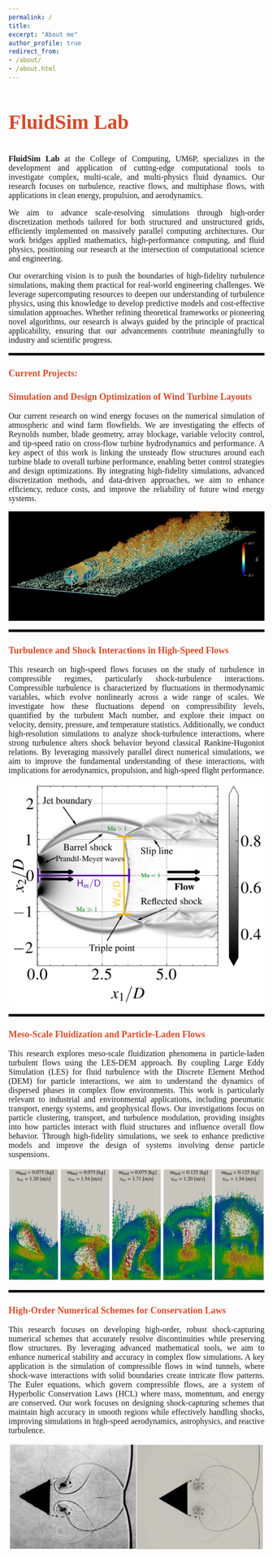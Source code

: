 ```yaml
---
permalink: /
title: 
excerpt: "About me"
author_profile: true
redirect_from: 
- /about/
- /about.html
---
```


<h3 style="color: rgb(215, 75, 42); font-size: 40px;font-family: Times New Roman, sans-serif;">
    FluidSim Lab
</h3>

<p align="justify" style="font-size: 16px; font-family: Times New Roman, sans-serif;">  
    <strong>FluidSim Lab</strong> at the College of Computing, UM6P, specializes in the development and application of 
    cutting-edge computational tools to investigate complex, multi-scale, and multi-physics fluid dynamics. Our research 
    focuses on turbulence, reactive flows, and multiphase flows, with applications in clean energy, propulsion, and aerodynamics.
</p>
<p align="justify" style="font-size: 16px; font-family: Times New Roman, sans-serif;">  
    We aim to advance scale-resolving simulations through high-order discretization methods tailored for both structured 
    and unstructured grids, efficiently implemented on massively parallel computing architectures. Our work bridges 
    applied mathematics, high-performance computing, and fluid physics, positioning our research at the intersection 
    of computational science and engineering.
</p>
<p align="justify" style="font-size: 16px; font-family: Times New Roman, sans-serif;">  
    Our overarching vision is to push the boundaries of high-fidelity turbulence simulations, making them practical 
    for real-world engineering challenges. We leverage supercomputing resources to deepen our understanding of turbulence 
    physics, using this knowledge to develop predictive models and cost-effective simulation approaches. Whether refining 
    theoretical frameworks or pioneering novel algorithms, our research is always guided by the principle of practical 
    applicability, ensuring that our advancements contribute meaningfully to industry and scientific progress.
</p>

<hr style="border:2px solid black">

<h3 style="color: rgb(215, 75, 42); font-size: 18px;font-family: Times New Roman, sans-serif;">
    Current Projects:
</h3>

<h3 style="color: rgb(215, 75, 42); font-size: 18px;font-family: Times New Roman, sans-serif;">
   Simulation and Design Optimization of Wind Turbine Layouts
</h3>
<p align="justify" style="font-size: 16px; font-family: Times New Roman, sans-serif;">
    Our current research on wind energy focuses on the numerical simulation of atmospheric and wind farm flowfields. We are investigating the effects of Reynolds number, blade geometry, array blockage, variable velocity control, and tip-speed ratio on cross-flow turbine hydrodynamics and performance. A key aspect of this work is linking the unsteady flow structures around each turbine blade to overall turbine performance, enabling better control strategies and design optimizations. By integrating high-fidelity simulations, advanced discretization methods, and data-driven approaches, we aim to enhance efficiency, reduce costs, and improve the reliability of future wind energy systems.
</p>  
<p align="center">
<img src='/images/wind.png' alt="Wind simulation">  
</p> 

<hr style="border:2px solid black">

<h3 style="color: rgb(215, 75, 42); font-size: 18px;font-family: Times New Roman, sans-serif;">
   Turbulence and Shock Interactions in High-Speed Flows
</h3>
<p align="justify" style="font-size: 16px; font-family: Times New Roman, sans-serif;">
    This research on high-speed flows focuses on the study of turbulence in compressible regimes, particularly shock-turbulence interactions. Compressible turbulence is characterized by fluctuations in thermodynamic variables, which evolve nonlinearly across a wide range of scales. We investigate how these fluctuations depend on compressibility levels, quantified by the turbulent Mach number, and explore their impact on velocity, density, pressure, and temperature statistics. Additionally, we conduct high-resolution simulations to analyze shock-turbulence interactions, where strong turbulence alters shock behavior beyond classical Rankine-Hugoniot relations. By leveraging massively parallel direct numerical simulations, we aim to improve the fundamental understanding of these interactions, with implications for aerodynamics, propulsion, and high-speed flight performance.
</p> 
<p align="center">
<img src='/images/nea-field-topo.png' alt="Underexpanded Jet">  
</p> 

<hr style="border:2px solid black">

<h3 style="color: rgb(215, 75, 42); font-size: 18px;font-family: Times New Roman, sans-serif;">
    Meso-Scale Fluidization and Particle-Laden Flows
</h3>
<p align="justify" style="font-size: 16px; font-family: Times New Roman, sans-serif;">
    This research explores meso-scale fluidization phenomena in particle-laden turbulent flows using the LES-DEM approach. By coupling Large Eddy Simulation (LES) for fluid turbulence with the Discrete Element Method (DEM) for particle interactions, we aim to understand the dynamics of dispersed phases in complex flow environments. This work is particularly relevant to industrial and environmental applications, including pneumatic transport, energy systems, and geophysical flows. Our investigations focus on particle clustering, transport, and turbulence modulation, providing insights into how particles interact with fluid structures and influence overall flow behavior. Through high-fidelity simulations, we seek to enhance predictive models and improve the design of systems involving dense particle suspensions.
</p> 
<p align="center">
<img src='/images/fluidsim.png' alt="Fluidization">  
</p> 

<hr style="border:2px solid black">

<h3 style="color: rgb(215, 75, 42); font-size: 18px;font-family: Times New Roman, sans-serif;">
    High-Order Numerical Schemes for Conservation Laws
</h3>
<p align="justify" style="font-size: 16px; font-family: Times New Roman, sans-serif;">
    This research focuses on developing high-order, robust shock-capturing numerical schemes that accurately resolve discontinuities while preserving flow structures. By leveraging advanced mathematical tools, we aim to enhance numerical stability and accuracy in complex flow simulations. A key application is the simulation of compressible flows in wind tunnels, where shock-wave interactions with solid boundaries create intricate flow patterns. The Euler equations, which govern compressible flows, are a system of Hyperbolic Conservation Laws (HCL) where mass, momentum, and energy are conserved. Our work focuses on designing shock-capturing schemes that maintain high accuracy in smooth regions while effectively handling shocks, improving simulations in high-speed aerodynamics, astrophysics, and reactive turbulence.
</p> 
<p align="center">
<img src='/images/diedre.png' alt="IBM and WENO7">  
</p> 





<!-- 
<p align="justify">  
Hello! I’m Radouan Boukharfane, an Assistant Professor at <a href="https://um6p.ma/">Mohammed VI Polytechnic University (UM6P)</a>, affiliated with <a href="https://cc.um6p.ma/">The College of Computing</a>.  

Before joining UM6P, I was a postdoctoral fellow for two years at <a href="https://kaust.edu.sa/">King Abdullah University of Science and Technology (KAUST)</a> in <a href="https://ecrc.kaust.edu.sa/">the Extreme Computing Research Center (ECRC)</a>, followed by a one-year postdoctoral research position at <a href="https://www.isae-supaero.fr/en/">ISAE-SUPAERO</a> (Toulouse, France) within <a href="https://www.isae-supaero.fr/en/research/departments/erodynamics-energetics-and-propulsion-department-daep-91/9aerodynamics-energetics-and-propulsion-department-daep/">the Aerodynamics, Energetics, and Propulsion Department (DAEP)</a>.  

I earned my PhD at the <a href="https://www.pprime.fr">P' Institute</a>, specializing in Fluids, Thermal Science, and Combustion (<a href="https://pprime.fr/la-recherche/fluides-thermique-combustion/structures-de-flamme-et-combustion-ct/">FTC Department</a>). Prior to that, I obtained a double degree: a Master’s degree from <a href="https://www.polymtl.ca/">Polytechnique Montréal</a> (Canada) and a Diplôme d’ingénieur from <a href="https://www.isae-supaero.fr/en/">ISAE-SUPAERO</a> (France), following two years of preparatory classes in the MPSI/MP* track for French grandes écoles.  
</p>  
 -->
<!-- <hr style="border:3px solid black">  

<p align="center">  
<img src='/images/wind.png' alt="Wind simulation">  
<em>Iso-surfaces of the Q-criterion of the NREL 5MW turbine, colored by streamwise velocity.</em>  
</p>  --> 

<!-- <hr style="border:3px solid black">   -->
